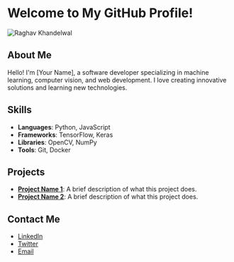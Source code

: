 # Welcome to My GitHub Profile!

![Raghav Khandelwal](image.jpg)
## About Me
Hello! I'm [Your Name], a software developer specializing in machine learning, computer vision, and web development. I love creating innovative solutions and learning new technologies.

## Skills
- **Languages**: Python, JavaScript
- **Frameworks**: TensorFlow, Keras
- **Libraries**: OpenCV, NumPy
- **Tools**: Git, Docker

## Projects
- **[Project Name 1](https://github.com/your-username/project1)**: A brief description of what this project does.
- **[Project Name 2](https://github.com/your-username/project2)**: A brief description of what this project does.

## Contact Me
- [LinkedIn](https://www.linkedin.com/in/your-profile)
- [Twitter](https://twitter.com/your-profile)
- [Email](mailto:your-email@example.com)
